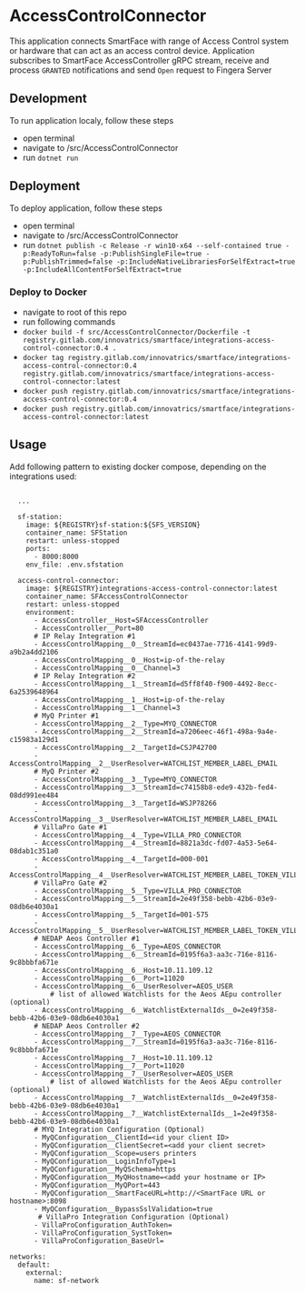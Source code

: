 # AccessControlConnector
This application connects SmartFace with range of Access Control system or hardware that can act as an access control device.
Application subscribes to SmartFace AccessController gRPC stream, receive and process `GRANTED` notifications and send `Open` request to Fingera Server

## Development
To run application localy, follow these steps
 - open terminal
 - navigate to /src/AccessControlConnector
 - run `dotnet run`

 ## Deployment
 To deploy application, follow these steps
 - open terminal
 - navigate to /src/AccessControlConnector
 - run `dotnet publish -c Release -r win10-x64 --self-contained true -p:ReadyToRun=false -p:PublishSingleFile=true -p:PublishTrimmed=false -p:IncludeNativeLibrariesForSelfExtract=true -p:IncludeAllContentForSelfExtract=true`

### Deploy to Docker
- navigate to root of this repo
- run following commands
 - `docker build -f src/AccessControlConnector/Dockerfile -t registry.gitlab.com/innovatrics/smartface/integrations-access-control-connector:0.4 .`
 - `docker tag registry.gitlab.com/innovatrics/smartface/integrations-access-control-connector:0.4 registry.gitlab.com/innovatrics/smartface/integrations-access-control-connector:latest`
 - `docker push registry.gitlab.com/innovatrics/smartface/integrations-access-control-connector:0.4`
 - `docker push registry.gitlab.com/innovatrics/smartface/integrations-access-control-connector:latest`

## Usage
Add following pattern to existing docker compose, depending on the integrations used:

```
      
  ...

  sf-station:
    image: ${REGISTRY}sf-station:${SFS_VERSION}
    container_name: SFStation
    restart: unless-stopped
    ports:
      - 8000:8000
    env_file: .env.sfstation

  access-control-connector:
    image: ${REGISTRY}integrations-access-control-connector:latest
    container_name: SFAccessControlConnector
    restart: unless-stopped
    environment:
      - AccessController__Host=SFAccessController
      - AccessController__Port=80
      # IP Relay Integration #1
      - AccessControlMapping__0__StreamId=ec0437ae-7716-4141-99d9-a9b2a4dd2106
      - AccessControlMapping__0__Host=ip-of-the-relay
      - AccessControlMapping__0__Channel=3
      # IP Relay Integration #2
      - AccessControlMapping__1__StreamId=d5ff8f40-f900-4492-8ecc-6a2539648964
      - AccessControlMapping__1__Host=ip-of-the-relay
      - AccessControlMapping__1__Channel=3
      # MyQ Printer #1
      - AccessControlMapping__2__Type=MYQ_CONNECTOR
      - AccessControlMapping__2__StreamId=a7206eec-46f1-498a-9a4e-c15983a129d1
      - AccessControlMapping__2__TargetId=CSJP42700
      - AccessControlMapping__2__UserResolver=WATCHLIST_MEMBER_LABEL_EMAIL
      # MyQ Printer #2
      - AccessControlMapping__3__Type=MYQ_CONNECTOR
      - AccessControlMapping__3__StreamId=c74158b8-ede9-432b-fed4-08dd991ee484
      - AccessControlMapping__3__TargetId=WSJP78266
      - AccessControlMapping__3__UserResolver=WATCHLIST_MEMBER_LABEL_EMAIL
      # VillaPro Gate #1 
      - AccessControlMapping__4__Type=VILLA_PRO_CONNECTOR
      - AccessControlMapping__4__StreamId=8821a3dc-fd07-4a53-5e64-08dab1c351a0
      - AccessControlMapping__4__TargetId=000-001
      - AccessControlMapping__4__UserResolver=WATCHLIST_MEMBER_LABEL_TOKEN_VILLAPRO
      # VillaPro Gate #2 
      - AccessControlMapping__5__Type=VILLA_PRO_CONNECTOR
      - AccessControlMapping__5__StreamId=2e49f358-bebb-42b6-03e9-08db6e4030a1
      - AccessControlMapping__5__TargetId=001-575
      - AccessControlMapping__5__UserResolver=WATCHLIST_MEMBER_LABEL_TOKEN_VILLAPRO
      # NEDAP Aeos Controller #1
      - AccessControlMapping__6__Type=AEOS_CONNECTOR 
      - AccessControlMapping__6__StreamId=0195f6a3-aa3c-716e-8116-9c8bbbfa671e
      - AccessControlMapping__6__Host=10.11.109.12
      - AccessControlMapping__6__Port=11020
      - AccessControlMapping__6__UserResolver=AEOS_USER
          # list of allowed Watchlists for the Aeos AEpu controller (optional)
      - AccessControlMapping__6__WatchlistExternalIds__0=2e49f358-bebb-42b6-03e9-08db6e4030a1
      # NEDAP Aeos Controller #2
      - AccessControlMapping__7__Type=AEOS_CONNECTOR 
      - AccessControlMapping__7__StreamId=0195f6a3-aa3c-716e-8116-9c8bbbfa671e
      - AccessControlMapping__7__Host=10.11.109.12
      - AccessControlMapping__7__Port=11020
      - AccessControlMapping__7__UserResolver=AEOS_USER
          # list of allowed Watchlists for the Aeos AEpu controller (optional)
      - AccessControlMapping__7__WatchlistExternalIds__0=2e49f358-bebb-42b6-03e9-08db6e4030a1
      - AccessControlMapping__7__WatchlistExternalIds__1=2e49f358-bebb-42b6-03e9-08db6e4030a1
      # MYQ Integration Configuration (Optional)
      - MyQConfiguration__ClientId=<id your client ID>
      - MyQConfiguration__ClientSecret=<add your client secret>
      - MyQConfiguration__Scope=users printers
      - MyQConfiguration__LoginInfoType=1
      - MyQConfiguration__MyQSchema=https
      - MyQConfiguration__MyQHostname=<add your hostname or IP>
      - MyQConfiguration__MyQPort=443
      - MyQConfiguration__SmartFaceURL=http://<SmartFace URL or hostname>:8098
      - MyQConfiguration__BypassSslValidation=true
       # VillaPro Integration Configuration (Optional)
      - VillaProConfiguration_AuthToken=
      - VillaProConfiguration_SystToken=
      - VillaProConfiguration_BaseUrl=

networks:
  default:
    external:
      name: sf-network

```
